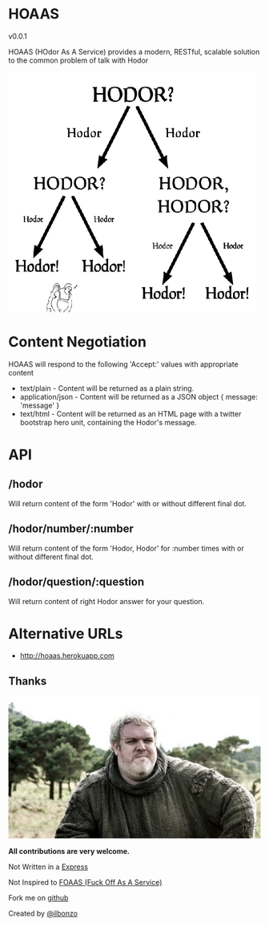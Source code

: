HOAAS
=====

v0.0.1

HOAAS (HOdor As A Service) provides a modern, RESTful, scalable solution to the common problem of talk with Hodor

![Hodor](https://github.com/ilbonzo/hoaas/raw/master/public/images/talk-hodor.gif "Hodor")


# Content Negotiation

HOAAS will respond to the following 'Accept:' values with appropriate content

* text/plain - Content will be returned as a plain string.
* application/json - Content will be returned as a JSON object { message: 'message' }
* text/html - Content will be returned as an HTML page with a twitter bootstrap hero unit, containing the Hodor's message.

# API

## /hodor

Will return content of the form 'Hodor' with or without different final dot.

## /hodor/number/:number
Will return content of the form 'Hodor, Hodor' for :number times with or without different final dot.

## /hodor/question/:question
Will return content of right Hodor answer for your question.

# Alternative URLs

- http://hoaas.herokuapp.com


## Thanks

![Hodor](https://github.com/ilbonzo/hoaas/raw/master/public/images/1-hodor.jpg "Hodor")

__All contributions are very welcome.__

Not Written in a [Express](http://expressjs.com/)

Not Inspired to [FOAAS (Fuck Off As A Service)](http://foaas.com/)

Fork me on [github](https://github.com/ilbonzo/hoaas)

Created by [@ilbonzo](https://twitter.com/ilbonzo)
